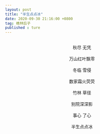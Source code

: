 ```yaml
---
layout: post
title: "半生点点冰"
date: 2020-09-30 21:16:00 +0800
tag: 樵林后子
published : ture
---
```

<br>
<div style="text-align:center;">
秋尽  无凭<br><br>
万山红叶飘零<br><br>
冬临  雪侵<br><br>
数家霜火荧荧<br><br>
竹林  草径<br><br>
别院深深影<br><br>
事心  了心<br><br>
半生点点冰</div>
